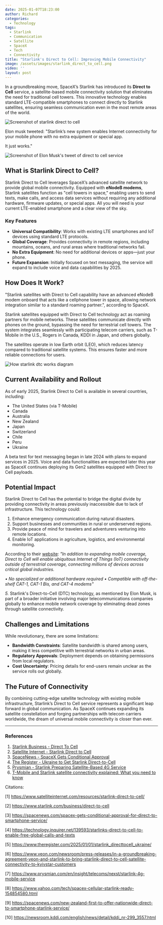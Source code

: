 ```yaml
---
date: 2025-01-07T18:23:00
author: Richard
categories:
  - Technology
tags:
  - Starlink
  - Communication
  - Satellite
  - SpaceX
  - Tech
  - Connectivity
title: "Starlink's Direct to Cell: Improving Mobile Connectivity"
image: /assets/images/starlink_direct_to_cell.png
video: ''
layout: post
---
```

In a groundbreaking move, SpaceX’s Starlink has introduced its **Direct to Cell** service, a satellite-based mobile connectivity solution that eliminates the need for traditional cell towers. This innovative technology enables standard LTE-compatible smartphones to connect directly to Starlink satellites, ensuring seamless communication even in the most remote areas of the world.

![Screenshot of starlink direct to cell](/RDjarbeng/assets/images/starlink_direct_to_cell.png "Starlink direct to cell website")

Elon musk tweeted: "Starlink’s new system enables Internet connectivity for your mobile phone with no extra equipment or special app. 

It just works."

![Screenshot of Elon Musk's tweet of direct to cell service](/RDjarbeng/assets/images/Elon_Musk_tweet_dtc.png "Elon Musk's tweet about starlink direct to cell")

## **What is Starlink Direct to Cell?**

Starlink Direct to Cell leverages SpaceX’s advanced satellite network to provide global mobile connectivity. Equipped with **eNodeB modems**, Starlink satellites function as "cell towers in space," enabling users to send texts, make calls, and access data services without requiring any additional hardware, firmware updates, or special apps. All you will need is your current LTE-enabled smartphone and a clear view of the sky.

### **Key Features**

- **Universal Compatibility**: Works with existing LTE smartphones and IoT devices using standard LTE protocols.
- **Global Coverage**: Provides connectivity in remote regions, including mountains, oceans, and rural areas where traditional networks fail.
- **No Extra Equipment**: No need for additional devices or apps—just your phone.
- **Future Expansion**: Initially focused on text messaging, the service will expand to include voice and data capabilities by 2025.

## **How Does It Work?**

"Starlink satellites with Direct to Cell capability have an advanced eNodeB modem onboard that acts like a cellphone tower in space, allowing network integration similar to a standard roaming partner.", according to SpaceX.

Starlink satellites equipped with Direct to Cell technology act as roaming partners for mobile networks. These satellites communicate directly with phones on the ground, bypassing the need for terrestrial cell towers. The system integrates seamlessly with participating telecom carriers, such as T-Mobile in the U.S., Rogers in Canada, KDDI in Japan, and others globally.

The satellites operate in low Earth orbit (LEO), which reduces latency compared to traditional satellite systems. This ensures faster and more reliable connections for users.

![How starlink dtc works diagram](/RDjarbeng/assets/images/starlink_dtc_image.png "Starlink satellites with Direct to Cell capability")

## **Current Availability and Rollout**

As of early 2025, Starlink Direct to Cell is available in several countries, including:

- The United States (via T-Mobile)
- Canada
- Australia
- New Zealand
- Japan
- Switzerland
- Chile
- Peru
- Ukraine

A beta test for text messaging began in late 2024 with plans to expand services in 2025. Voice and data functionalities are expected later this year as SpaceX continues deploying its Gen2 satellites equipped with Direct to Cell payloads.

## **Potential Impact**

Starlink Direct to Cell has the potential to bridge the digital divide by providing connectivity in areas previously inaccessible due to lack of infrastructure. This technology could:

1. Enhance emergency communication during natural disasters.
2. Support businesses and communities in rural or underserved regions.
3. Provide peace of mind for travelers and adventurers venturing into remote locations.
4. Enable IoT applications in agriculture, logistics, and environmental monitoring. 

According to their [website](https://www.starlink.com/business/direct-to-cell): _"In addition to expanding mobile coverage, Direct to Cell will enable ubiquitous Internet of Things (IoT) connectivity outside of terrestrial coverage, connecting millions of devices across critical global industries._

_• No specialized or additional hardware required_
_• Compatible with off-the-shelf CAT-1, CAT-1 Bis, and CAT-4 modems"_

_5._ Starlink's Direct-to-Cell (DTC) technology, as mentioned by Elon Musk, is part of a broader initiative involving major telecommunications companies globally to enhance mobile network coverage by eliminating dead zones through satellite connectivity.

## **Challenges and Limitations**

While revolutionary, there are some limitations:

- **Bandwidth Constraints**: Satellite bandwidth is shared among users, making it less competitive with terrestrial networks in urban areas.
- **Regulatory Approvals**: Deployment depends on obtaining permissions from local regulators.
- **Cost Uncertainty**: Pricing details for end-users remain unclear as the service rolls out globally.

## **The Future of Connectivity**

By combining cutting-edge satellite technology with existing mobile infrastructure, Starlink’s Direct to Cell service represents a significant leap forward in global communication. As SpaceX continues expanding its satellite constellation and forging partnerships with telecom carriers worldwide, the dream of universal mobile connectivity is closer than ever.

---

### References

1. [Starlink Business - Direct To Cell](https://www.starlink.com/business/direct-to-cell)
2. [Satellite Internet - Starlink Direct to Cell](https://www.satelliteinternet.com/resources/starlink-direct-to-cell/)
3. [SpaceNews - SpaceX Gets Conditional Approval](https://spacenews.com/spacex-gets-conditional-approval-for-direct-to-smartphone-service/)
4. [The Register - Ukraine to Get Starlink Direct-to-Cell](https://www.theregister.com/2025/01/01/starlink_directtocell_ukraine/)
5. [Prysmian - Starlink Preparing Satellite-Based 4G Service](https://www.prysmian.com/en/insight/telecoms/nexst/starlink-4g-mobile-service)
6. [T-Mobile and Starlink satellite connectivity explained: What you need to know](https://www.androidauthority.com/t-mobile-starlink-satellite-connectivity-3207661/)

Citations:

[1] https://www.satelliteinternet.com/resources/starlink-direct-to-cell/

[2] https://www.starlink.com/business/direct-to-cell

[3] https://spacenews.com/spacex-gets-conditional-approval-for-direct-to-smartphone-service/

[4] https://technology.inquirer.net/139593/starlinks-direct-to-cell-to-enable-free-global-calls-and-texts

[5] https://www.theregister.com/2025/01/01/starlink_directtocell_ukraine/

[6] https://www.veon.com/newsroom/press-releases/in-a-groundbreaking-agreement-veon-and-starlink-to-bring-starlink-direct-to-cell-satellite-connectivity-to-kyivstar-customers

[7] https://www.prysmian.com/en/insight/telecoms/nexst/starlink-4g-mobile-service

[8] https://www.yahoo.com/tech/spacex-cellular-starlink-ready-154854580.html

[9] https://spacenews.com/new-zealand-first-to-offer-nationwide-direct-to-smartphone-starlink-service/

[10] https://newsroom.kddi.com/english/news/detail/kddi_nr-299_3557.html
